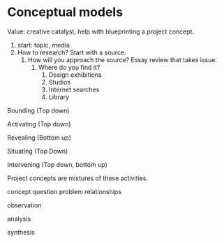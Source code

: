 # Conceptual models

Value: creative catalyst, help with blueprinting a project concept.



1. start: topic, media
2. How to research? Start with a source.
   1. How will you approach the source? Essay review that takes issue.
      1. Where do you find it?
         1. Design exhibitions
         2. Studios
         3. Internet searches
         4. Library

Bounding \(Top down\)

Activating \(Top down\)

Revealing \(Bottom up\)

Situating \(Top Down\)

Intervening \(Top down, bottom up\)



Project concepts are mixtures of these activities.

concept question problem relationships

observation

analysis

synthesis

